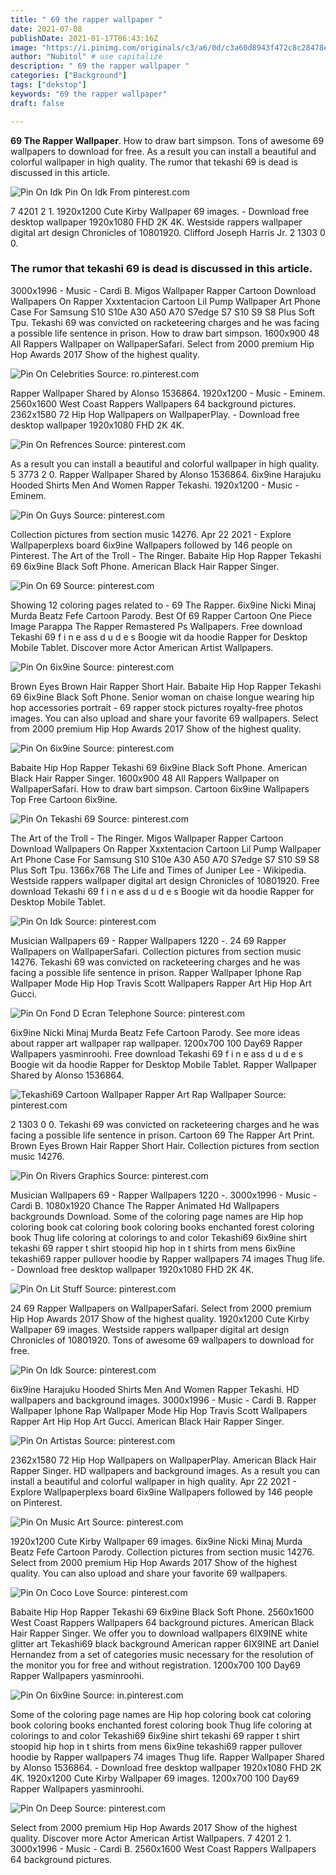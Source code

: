 ```yaml
---
title: " 69 the rapper wallpaper "
date: 2021-07-08
publishDate: 2021-01-17T06:43:16Z
image: "https://i.pinimg.com/originals/c3/a6/0d/c3a60d8943f472c8c28478e59e07ec5a.jpg"
author: "Nubitol" # use capitalize
description: " 69 the rapper wallpaper "
categories: ["Background"]
tags: ["dekstop"]
keywords: "69 the rapper wallpaper"
draft: false

---
```



**69 The Rapper Wallpaper**. How to draw bart simpson. Tons of awesome 69 wallpapers to download for free. As a result you can install a beautiful and colorful wallpaper in high quality. The rumor that tekashi 69 is dead is discussed in this article.

![Pin On Idk](https://i.pinimg.com/736x/28/09/f4/2809f4dd43600c93ffc5fa0957eaaf1f.jpg "Pin On Idk")
Pin On Idk From pinterest.com


7 4201 2 1. 1920x1200 Cute Kirby Wallpaper 69 images. - Download free desktop wallpaper 1920x1080 FHD 2K 4K. Westside rappers wallpaper digital art design Chronicles of 10801920. Clifford Joseph Harris Jr. 2 1303 0 0.

### The rumor that tekashi 69 is dead is discussed in this article.

3000x1996 - Music - Cardi B. Migos Wallpaper Rapper Cartoon Download Wallpapers On Rapper Xxxtentacion Cartoon Lil Pump Wallpaper Art Phone Case For Samsung S10 S10e A30 A50 A70 S7edge S7 S10 S9 S8 Plus Soft Tpu. Tekashi 69 was convicted on racketeering charges and he was facing a possible life sentence in prison. How to draw bart simpson. 1600x900 48 All Rappers Wallpaper on WallpaperSafari. Select from 2000 premium Hip Hop Awards 2017 Show of the highest quality.


![Pin On Celebrities](https://i.pinimg.com/originals/5c/2e/e3/5c2ee30da7d4af3be8380efa750e1804.jpg "Pin On Celebrities")
Source: ro.pinterest.com

Rapper Wallpaper Shared by Alonso 1536864. 1920x1200 - Music - Eminem. 2560x1600 West Coast Rappers Wallpapers 64 background pictures. 2362x1580 72 Hip Hop Wallpapers on WallpaperPlay. - Download free desktop wallpaper 1920x1080 FHD 2K 4K.

![Pin On Refrences](https://i.pinimg.com/originals/35/c6/ac/35c6ac9c7a57bd190fe5063a90260fe7.jpg "Pin On Refrences")
Source: pinterest.com

As a result you can install a beautiful and colorful wallpaper in high quality. 5 3773 2 0. Rapper Wallpaper Shared by Alonso 1536864. 6ix9ine Harajuku Hooded Shirts Men And Women Rapper Tekashi. 1920x1200 - Music - Eminem.

![Pin On Guys](https://i.pinimg.com/originals/ba/f6/d4/baf6d4e2af9ebea0384f449ebdae054b.jpg "Pin On Guys")
Source: pinterest.com

Collection pictures from section music 14276. Apr 22 2021 - Explore Wallpaperplexs board 6ix9ine Wallpapers followed by 146 people on Pinterest. The Art of the Troll - The Ringer. Babaite Hip Hop Rapper Tekashi 69 6ix9ine Black Soft Phone. American Black Hair Rapper Singer.

![Pin On 69](https://i.pinimg.com/originals/cb/0e/bc/cb0ebc64fa8ee88f76be23743cee320d.jpg "Pin On 69")
Source: pinterest.com

Showing 12 coloring pages related to - 69 The Rapper. 6ix9ine Nicki Minaj Murda Beatz Fefe Cartoon Parody. Best Of 69 Rapper Cartoon One Piece Image Parappa The Rapper Remastered Ps Wallpapers. Free download Tekashi 69 f i n e ass d u d e s Boogie wit da hoodie Rapper for Desktop Mobile Tablet. Discover more Actor American Artist Wallpapers.

![Pin On 6ix9ine](https://i.pinimg.com/originals/bb/a0/ca/bba0ca0991c22c6c6b1ada4860ce5b33.jpg "Pin On 6ix9ine")
Source: pinterest.com

Brown Eyes Brown Hair Rapper Short Hair. Babaite Hip Hop Rapper Tekashi 69 6ix9ine Black Soft Phone. Senior woman on chaise longue wearing hip hop accessories portrait - 69 rapper stock pictures royalty-free photos images. You can also upload and share your favorite 69 wallpapers. Select from 2000 premium Hip Hop Awards 2017 Show of the highest quality.

![Pin On 6ix9ine](https://i.pinimg.com/736x/0e/a4/f1/0ea4f121dd52ae52c059da18eba5a78f.jpg "Pin On 6ix9ine")
Source: pinterest.com

Babaite Hip Hop Rapper Tekashi 69 6ix9ine Black Soft Phone. American Black Hair Rapper Singer. 1600x900 48 All Rappers Wallpaper on WallpaperSafari. How to draw bart simpson. Cartoon 6ix9ine Wallpapers Top Free Cartoon 6ix9ine.

![Pin On Tekashi 69](https://i.pinimg.com/564x/7e/f5/e0/7ef5e0f72be65bbce0ea13b2c3efe6fa.jpg "Pin On Tekashi 69")
Source: pinterest.com

The Art of the Troll - The Ringer. Migos Wallpaper Rapper Cartoon Download Wallpapers On Rapper Xxxtentacion Cartoon Lil Pump Wallpaper Art Phone Case For Samsung S10 S10e A30 A50 A70 S7edge S7 S10 S9 S8 Plus Soft Tpu. 1366x768 The Life and Times of Juniper Lee - Wikipedia. Westside rappers wallpaper digital art design Chronicles of 10801920. Free download Tekashi 69 f i n e ass d u d e s Boogie wit da hoodie Rapper for Desktop Mobile Tablet.

![Pin On Idk](https://i.pinimg.com/originals/61/2c/0b/612c0b586be875d4df813b2551001cc0.png "Pin On Idk")
Source: pinterest.com

Musician Wallpapers 69 - Rapper Wallpapers 1220 -. 24 69 Rapper Wallpapers on WallpaperSafari. Collection pictures from section music 14276. Tekashi 69 was convicted on racketeering charges and he was facing a possible life sentence in prison. Rapper Wallpaper Iphone Rap Wallpaper Mode Hip Hop Travis Scott Wallpapers Rapper Art Hip Hop Art Gucci.

![Pin On Fond D Ecran Telephone](https://i.pinimg.com/originals/03/52/51/03525129fede52253fa62e139288f0ca.jpg "Pin On Fond D Ecran Telephone")
Source: pinterest.com

6ix9ine Nicki Minaj Murda Beatz Fefe Cartoon Parody. See more ideas about rapper art wallpaper rap wallpaper. 1200x700 100 Day69 Rapper Wallpapers yasminroohi. Free download Tekashi 69 f i n e ass d u d e s Boogie wit da hoodie Rapper for Desktop Mobile Tablet. Rapper Wallpaper Shared by Alonso 1536864.

![Tekashi69 Cartoon Wallpaper Rapper Art Rap Wallpaper](https://i.pinimg.com/originals/48/9f/47/489f4723d1855b54c53b753ce5e22af3.jpg "Tekashi69 Cartoon Wallpaper Rapper Art Rap Wallpaper")
Source: pinterest.com

2 1303 0 0. Tekashi 69 was convicted on racketeering charges and he was facing a possible life sentence in prison. Cartoon 69 The Rapper Art Print. Brown Eyes Brown Hair Rapper Short Hair. Collection pictures from section music 14276.

![Pin On Rivers Graphics](https://i.pinimg.com/originals/46/b0/49/46b049bbf2399bf89060984e965f1daf.png "Pin On Rivers Graphics")
Source: pinterest.com

Musician Wallpapers 69 - Rapper Wallpapers 1220 -. 3000x1996 - Music - Cardi B. 1080x1920 Chance The Rapper Animated Hd Wallpapers backgrounds Download. Some of the coloring page names are Hip hop coloring book cat coloring book coloring books enchanted forest coloring book Thug life coloring at colorings to and color Tekashi69 6ix9ine shirt tekashi 69 rapper t shirt stoopid hip hop in t shirts from mens 6ix9ine tekashi69 rapper pullover hoodie by Rapper wallpapers 74 images Thug life. - Download free desktop wallpaper 1920x1080 FHD 2K 4K.

![Pin On Lit Stuff](https://i.pinimg.com/originals/35/a6/cb/35a6cbaa194a435fa6f460869b8f25a0.jpg "Pin On Lit Stuff")
Source: pinterest.com

24 69 Rapper Wallpapers on WallpaperSafari. Select from 2000 premium Hip Hop Awards 2017 Show of the highest quality. 1920x1200 Cute Kirby Wallpaper 69 images. Westside rappers wallpaper digital art design Chronicles of 10801920. Tons of awesome 69 wallpapers to download for free.

![Pin On Idk](https://i.pinimg.com/736x/28/09/f4/2809f4dd43600c93ffc5fa0957eaaf1f.jpg "Pin On Idk")
Source: pinterest.com

6ix9ine Harajuku Hooded Shirts Men And Women Rapper Tekashi. HD wallpapers and background images. 3000x1996 - Music - Cardi B. Rapper Wallpaper Iphone Rap Wallpaper Mode Hip Hop Travis Scott Wallpapers Rapper Art Hip Hop Art Gucci. American Black Hair Rapper Singer.

![Pin On Artistas](https://i.pinimg.com/originals/ca/79/67/ca7967abc0bb809692568ac45f6788e7.jpg "Pin On Artistas")
Source: pinterest.com

2362x1580 72 Hip Hop Wallpapers on WallpaperPlay. American Black Hair Rapper Singer. HD wallpapers and background images. As a result you can install a beautiful and colorful wallpaper in high quality. Apr 22 2021 - Explore Wallpaperplexs board 6ix9ine Wallpapers followed by 146 people on Pinterest.

![Pin On Music Art](https://i.pinimg.com/originals/ae/7a/de/ae7aded291852e08e48bbe14784a3ef2.jpg "Pin On Music Art")
Source: pinterest.com

1920x1200 Cute Kirby Wallpaper 69 images. 6ix9ine Nicki Minaj Murda Beatz Fefe Cartoon Parody. Collection pictures from section music 14276. Select from 2000 premium Hip Hop Awards 2017 Show of the highest quality. You can also upload and share your favorite 69 wallpapers.

![Pin On Coco Love](https://i.pinimg.com/474x/a7/fc/48/a7fc48ba771fd20078f81cde4a69e661.jpg "Pin On Coco Love")
Source: pinterest.com

Babaite Hip Hop Rapper Tekashi 69 6ix9ine Black Soft Phone. 2560x1600 West Coast Rappers Wallpapers 64 background pictures. American Black Hair Rapper Singer. We offer you to download wallpapers 6IX9INE white glitter art Tekashi69 black background American rapper 6IX9INE art Daniel Hernandez from a set of categories music necessary for the resolution of the monitor you for free and without registration. 1200x700 100 Day69 Rapper Wallpapers yasminroohi.

![Pin On 6ix9ine](https://i.pinimg.com/originals/7e/78/da/7e78dae8afcb57b2201df8cb0b692c3f.jpg "Pin On 6ix9ine")
Source: in.pinterest.com

Some of the coloring page names are Hip hop coloring book cat coloring book coloring books enchanted forest coloring book Thug life coloring at colorings to and color Tekashi69 6ix9ine shirt tekashi 69 rapper t shirt stoopid hip hop in t shirts from mens 6ix9ine tekashi69 rapper pullover hoodie by Rapper wallpapers 74 images Thug life. Rapper Wallpaper Shared by Alonso 1536864. - Download free desktop wallpaper 1920x1080 FHD 2K 4K. 1920x1200 Cute Kirby Wallpaper 69 images. 1200x700 100 Day69 Rapper Wallpapers yasminroohi.

![Pin On Deep](https://i.pinimg.com/originals/c3/a6/0d/c3a60d8943f472c8c28478e59e07ec5a.jpg "Pin On Deep")
Source: pinterest.com

Select from 2000 premium Hip Hop Awards 2017 Show of the highest quality. Discover more Actor American Artist Wallpapers. 7 4201 2 1. 3000x1996 - Music - Cardi B. 2560x1600 West Coast Rappers Wallpapers 64 background pictures.

